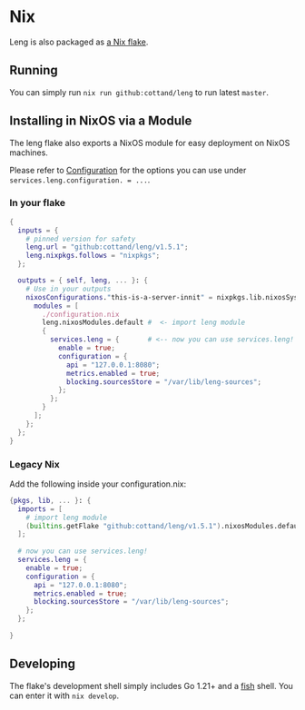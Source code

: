 # Nix

Leng is also packaged as [a Nix flake](../../flake.nix).

## Running

You can simply run `nix run github:cottand/leng` to run latest `master`.

## Installing in NixOS via a Module

The leng flake also exports a NixOS module for easy deployment on NixOS machines.

Please refer to [Configuration](./Configuration.md) for the options you can use under `services.leng.configuration. = ...`.

### In your flake

```nix
{
  inputs = {
    # pinned version for safety
    leng.url = "github:cottand/leng/v1.5.1"; 
    leng.nixpkgs.follows = "nixpkgs";
  };

  outputs = { self, leng, ... }: {
    # Use in your outputs
    nixosConfigurations."this-is-a-server-innit" = nixpkgs.lib.nixosSystem {
      modules = [ 
        ./configuration.nix
        leng.nixosModules.default #  <- import leng module
        {
          services.leng = {       # <-- now you can use services.leng!
            enable = true;
            configuration = {
              api = "127.0.0.1:8080";
              metrics.enabled = true;
              blocking.sourcesStore = "/var/lib/leng-sources";
            };
          };
        }
      ];
    };
  };
}
```


### Legacy Nix

Add the following inside your configuration.nix:
```nix
{pkgs, lib, ... }: {
  imports = [
    # import leng module
    (builtins.getFlake "github:cottand/leng/v1.5.1").nixosModules.default 
  ];
    
  # now you can use services.leng!
  services.leng = {       
    enable = true;
    configuration = {
      api = "127.0.0.1:8080";
      metrics.enabled = true;
      blocking.sourcesStore = "/var/lib/leng-sources";
    };
  };
  
}
```

## Developing

The flake's development shell simply includes Go 1.21+ and a [fish](https://fishshell.com/) shell. You can enter it with `nix develop`.

